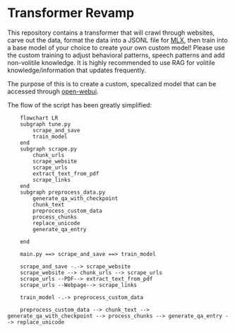 # Transformer Revamp

This repository contains a transformer that will crawl through websites, carve out the data, format the data into a JSONL file for [MLX](https://github.com/ml-explore/mlx-examples/blob/main/llms/mlx_lm/LORA.md#data), then train into a base model of your choice to create your own custom model! Please use the custom training to adjust behavioral patterns, speech patterns and add non-volitile knowledge. It is highly recommended to use RAG for volitile knowledge/information that updates frequently.

The purpose of this is to create a custom, specalized model that can be accessed through [open-webui](https://github.com/open-webui/open-webui).

The flow of the script has been greatly simplified:

```mermaid
    flowchart LR
    subgraph tune.py
        scrape_and_save
        train_model
    end
    subgraph scrape.py
        chunk_urls
        scrape_website
        scrape_urls
        extract_text_from_pdf
        scrape_links
    end
    subgraph preprocess_data.py
        generate_qa_with_checkpoint
        chunk_text
        preprocess_custom_data
        process_chunks
        replace_unicode
        generate_qa_entry

    end

    main.py ==> scrape_and_save ==> train_model

    scrape_and_save -.-> scrape_website
    scrape_website --> chunk_urls --> scrape_urls
    scrape_urls --PDF--> extract_text_from_pdf
    scrape_urls --Webpage--> scrape_links

    train_model -.-> preprocess_custom_data

    preprocess_custom_data --> chunk_text --> generate_qa_with_checkpoint --> process_chunks --> generate_qa_entry --> replace_unicode
```
